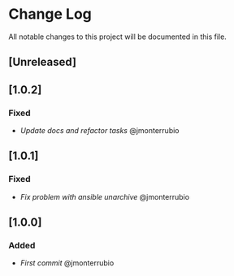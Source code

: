 # Change Log
All notable changes to this project will be documented in this file.

## [Unreleased]

## [1.0.2]
### Fixed
- *Update docs and refactor tasks*  @jmonterrubio

## [1.0.1]
### Fixed
- *Fix problem with ansible unarchive*  @jmonterrubio

## [1.0.0]
### Added
- *First commit* @jmonterrubio
